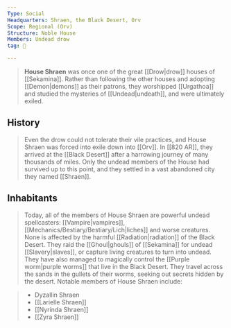 ```yaml
---
Type: Social
Headquarters: Shraen, the Black Desert, Orv
Scope: Regional (Orv)
Structure: Noble House
Members: Undead drow
tag: 👥

---
```


> **House Shraen** was once one of the great [[Drow|drow]] houses of [[Sekamina]]. Rather than following the other houses and adopting [[Demon|demons]] as their patrons, they worshipped [[Urgathoa]] and studied the mysteries of [[Undead|undeath]], and were ultimately exiled.


## History

> Even the drow could not tolerate their vile practices, and House Shraen was forced into exile down into [[Orv]]. In [[820 AR]], they arrived at the [[Black Desert]] after a harrowing journey of many thousands of miles. Only the undead members of the House had survived up to this point, and they settled in a vast abandoned city they named [[Shraen]].


## Inhabitants

> Today, all of the members of House Shraen are powerful undead spellcasters: [[Vampire|vampires]], [[Mechanics/Bestiary/Bestiary/Lich|liches]] and worse creatures. None is affected by the harmful [[Radiation|radiation]] of the Black Desert. They raid the [[Ghoul|ghouls]] of [[Sekamina]] for undead [[Slavery|slaves]], or capture living creatures to turn into undead. They have also managed to magically control the [[Purple worm|purple worms]] that live in the Black Desert. They travel across the sands in the gullets of their worms, seeking out secrets hidden by the desert.
> Notable members of House Shraen include:

> - Dyzallin Shraen
> - [[Larielle Shraen]]
> - [[Nyrinda Shraen]]
> - [[Zyra Shraen]]






